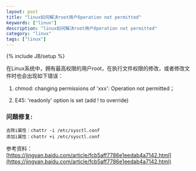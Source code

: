 ```yaml
---
layout: post
title: "linux如何解决root用户Operation not permitted"
keywords: ["linux"]
description: "linux如何解决root用户Operation not permitted"
category: "linux"
tags: ["linux"]
---
```

{% include JB/setup %}

在Linux系统中，拥有最高权限的用户root，在执行文件权限的修改，或者修改文件时也会出现如下错误：

1. chmod: changing permissions of 'xxx': Operation not permitted；

2. E45: 'readonly' option is set (add ! to override)


### 问题修复:
```
去除i属性：chattr -i /etc/sysctl.conf
添加i属性：chattr +i /etc/sysctl.conf
```

参考资料：
[https://jingyan.baidu.com/article/fcb5aff7786e1eedab4a7142.html](https://jingyan.baidu.com/article/fcb5aff7786e1eedab4a7142.html)